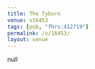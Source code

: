 ```yaml
---
title: The Tyburn
venue: v16453
tags: [pub, "fhrs:412719"]
permalink: /v/16453/
layout: venue
---
```

null